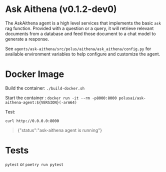 # Ask Aithena (v0.1.2-dev0)

The AskAithena agent is a high level services that implements the basic `ask` rag function.
Provided with a question or a query, it will retrieve relevant documents from a database
and feed those document to a chat model to generate a response.

See `agents/ask-aithena/src/polus/aithena/ask_aithena/config.py` for available environment variables
to help configure and customize the agent.

# Docker Image

Build the container:
`./build-docker.sh`

Start the container :
`docker run -it --rm -p8000:8000 polusai/ask-aithena-agent:${VERSION}(-arm64)`

Test:

`curl http://0.0.0.0:8000`

> {"status":"ask-aithena agent is running"}

# Tests

`pytest` or `poetry run pytest`
